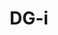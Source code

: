---
codehost: https://github.com/dg-i
logohandle: dg-inet
sort: dg-i
title: DG-i
twitter: https://x.com/dg_i
website: https://www.dg-i.net/
---